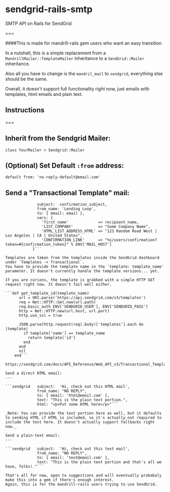 # sendgrid-rails-smtp
SMTP API on Rails for SendGrid

===

####This is made for mandrill-rails gem users who want an easy transition

In a nutshell, this is a simple replacement from a `MandrillMailer::TemplateMailer` inheritance to a `SendGrid::Mailer` inheritance.

Also all you have to change is the `mandril_mail` to `sendgrid`, everything else should be the same.

Overall, it doesn't support full functionality right now, just emails with templates, html emails and plain text.

## Instructions
===

Inherit from the Sendgrid Mailer:
---

`class YourMailer < Sendgrid::Mailer`


(Optional) Set Default `:from` address:
---

`default from: 'no-reply-default@email.com'`

Send a "Transactional Template" mail:
---

```sendgrid   template: confirmation_template,
              subject:  confirmation_subject,
              from_name: 'Lending Loop',
              to: { email: email },
              vars: {
                'first_name'             => recipient_name,
                'LIST_COMPANY'           => "Some Company Name",
                'HTML_LIST_ADDRESS_HTML' => "123 Random Road West | Los Angeles | CA | United States",
                'CONFIRMATION_LINK'      => "%s/users/confirmation?token=#{confirmation_token}" % ENV['MAIL_HOST']
            }```

Templates are taken from the templates inside the SendGrid dashboard under `Templates -> Transactional`.
You have to provide the template name in the `template: template_name' parameter. It doesn't currently handle the template versions... yet.

If you are curions, the template is grabbed with a simple HTTP GET request right now. It doesn't fail well either.

```def get_template_id(template_name)
      url = URI.parse('https://api.sendgrid.com/v3/templates')
      req = Net::HTTP::Get.new(url.path)
      req.basic_auth ENV['SENDGRID_USER'], ENV['SENDGRID_PASS']
      http = Net::HTTP.new(url.host, url.port)
      http.use_ssl = true

      JSON.parse(http.request(req).body)['templates'].each do |template|
        if template['name'] == template_name
          return template['id']
        end
      end
      nil
    end```

https://sendgrid.com/docs/API_Reference/Web_API_v3/Transactional_Templates/smtpapi.html

Send a direct HTML email:
---

```sendgrid   subject:  'Hi, check out this HTML mail',
              from_name: "NO REPLY",
              to: { email: 'html@email.com' },
              text: "This is the plain text portion.",
              html: "<p>Put some HTML here</p>"```
              
_Note: You can provide the text portion here as well, but it defaults to sending HTML if HTML is included, so it's actually not required to include the text here. It doesn't actually support fallbacks right now._

Send a plain-text email:
---

```sendgrid   subject:  'Hi, check out this text mail',
              from_name: "NO REPLY",
              to: { email: 'text@email.com' },
              text: "This is the plain text portion and that's all we have, folks!."```

That's all for now, open to suggestions and will eventually probabaly make this into a gem if there's enough interest.
Again, this is for the mandrill-rails users trying to use SendGrid.
